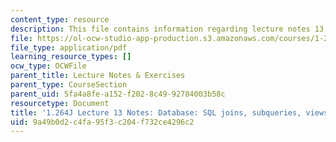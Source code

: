 ```yaml
---
content_type: resource
description: This file contains information regarding lecture notes 13.
file: https://ol-ocw-studio-app-production.s3.amazonaws.com/courses/1-264j-database-internet-and-systems-integration-technologies-fall-2013/9a49b0d2c4fa95f3c204f732ce4296c2_MIT1_264JF13_lect_13.pdf
file_type: application/pdf
learning_resource_types: []
ocw_type: OCWFile
parent_title: Lecture Notes & Exercises
parent_type: CourseSection
parent_uid: 5fa4a8fe-a152-f202-8c49-92784003b58c
resourcetype: Document
title: '1.264J Lecture 13 Notes: Database: SQL joins, subqueries, views'
uid: 9a49b0d2-c4fa-95f3-c204-f732ce4296c2
---
```

